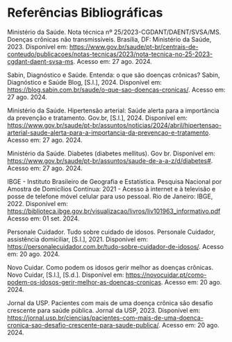 # Referências Bibliográficas

Ministério da Saúde. Nota técnica nº 25/2023-CGDANT/DAENT/SVSA/MS. Doenças crônicas não transmissíveis. Brasília, DF: Ministério da Saúde, 2023. Disponível em: https://www.gov.br/saude/pt-br/centrais-de-conteudo/publicacoes/notas-tecnicas/2023/nota-tecnica-no-25-2023-cgdant-daent-svsa-ms.  Acesso em: 27 ago. 2024. 

Sabin, Diagnóstico e Saúde. Entenda: o que são doenças crônicas? Sabin, Diagnóstico e Saúde Blog, [S.l.], 2024. Disponível em: https://blog.sabin.com.br/saude/o-que-sao-doencas-cronicas/. Acesso em: 27 ago. 2024. 

Ministério da Saúde. Hipertensão arterial: Saúde alerta para a importância da prevenção e tratamento. Gov.br, [S.l.], 2024. Disponível em: https://www.gov.br/saude/pt-br/assuntos/noticias/2024/abril/hipertensao-arterial-saude-alerta-para-a-importancia-da-prevencao-e-tratamento. Acesso em: 27 ago. 2024. 

Ministério da Saúde. Diabetes (diabetes mellitus). Gov br. Disponível em: https://www.gov.br/saude/pt-br/assuntos/saude-de-a-a-z/d/diabetes#. Acesso em: 27 ago. 2024. 

IBGE - Instituto Brasileiro de Geografia e Estatística. Pesquisa Nacional por Amostra de Domicílios Contínua: 2021 - Acesso à internet e à televisão e posse de telefone móvel celular para uso pessoal. Rio de Janeiro: IBGE, 2022. Disponível em: https://biblioteca.ibge.gov.br/visualizacao/livros/liv101963_informativo.pdf Acesso em: 01 set. 2024. 

Personale Cuidador. Tudo sobre cuidado de idosos. Personale Cuidador, assistência domiciliar, [S.l.], 2021. Disponível em: https://personalecuidador.com.br/tudo-sobre-cuidador-de-idosos/. Acesso em: 20 ago. 2024. 

Novo Cuidar. Como podem os idosos gerir melhor as doenças crônicas. Novo Cuidar, [S.l.], [S.d.]. Disponível em: https://novocuidar.pt/como-podem-os-idosos-gerir-melhor-as-doencas-cronicas. Acesso em: 20 ago. 2024. 

Jornal da USP. Pacientes com mais de uma doença crônica são desafio crescente para saúde pública. Jornal da USP, 2023. Disponível em: https://jornal.usp.br/ciencias/pacientes-com-mais-de-uma-doenca-cronica-sao-desafio-crescente-para-saude-publica/. Acesso em: 20 ago. 2024.  
